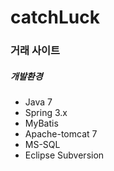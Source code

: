# catchLuck
### 거래 사이트


#####   개발환경
* Java 7
* Spring 3.x
* MyBatis
* Apache-tomcat 7
* MS-SQL
* Eclipse Subversion


